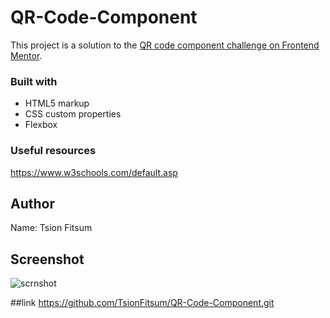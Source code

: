 # QR-Code-Component
This project is a solution to the [QR code component challenge on Frontend Mentor](https://www.frontendmentor.io/challenges/qr-code-component-iux_sIO_H).

### Built with

- HTML5 markup
- CSS custom properties
- Flexbox

### Useful resources
https://www.w3schools.com/default.asp    

## Author

Name: Tsion Fitsum

## Screenshot
![scrnshot](https://user-images.githubusercontent.com/101599225/227808449-26e75c2e-b05f-4fe1-98ba-9aaecaa1c10f.PNG)

##link
https://github.com/TsionFitsum/QR-Code-Component.git

